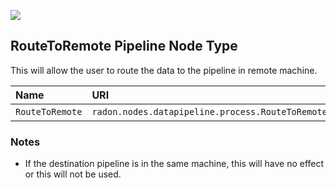 ![](https://img.shields.io/badge/Status:-RELEASED-green)

## RouteToRemote Pipeline Node Type

This will allow the user to route the data to the pipeline in remote machine.

| Name | URI | Version | Derived From |
|:---- |:--- |:------- |:------------ |
| `RouteToRemote` | `radon.nodes.datapipeline.process.RouteToRemote` | 1.0.0 | `radon.nodes.datapipeline.MidwayPB` |

### Notes

* If the destination pipeline is in the same machine, this will have no effect or this will not be used.
